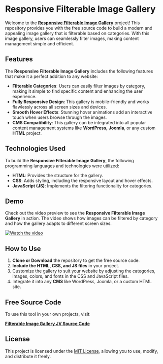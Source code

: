 # Responsive Filterable Image Gallery

Welcome to the **[**Responsive Filterable Image Gallery**](https://jvcodes.com/filterable-image-gallery)** project! This repository provides you with the free source code to build a modern and appealing image gallery that is filterable based on categories. With this image gallery, users can seamlessly filter images, making content management simple and efficient.

## Features

The **Responsive Filterable Image Gallery** includes the following features that make it a perfect addition to any website:

- **Filterable Categories**: Users can easily filter images by category, making it simple to find specific content and enhancing the user experience.
- **Fully Responsive Design**: This gallery is mobile-friendly and works flawlessly across all screen sizes and devices.
- **Smooth Hover Effects**: Stunning hover animations add an interactive touch when users browse through the images.
- **CMS Compatibility**: This gallery can be integrated into all popular content management systems like **WordPress**, **Joomla**, or any custom **HTML** project.

## Technologies Used

To build the **Responsive Filterable Image Gallery**, the following programming languages and technologies were utilized:

- **HTML**: Provides the structure for the gallery.
- **CSS**: Adds styling, including the responsive layout and hover effects.
- **JavaScript (JS)**: Implements the filtering functionality for categories.

## Demo

Check out the video preview to see the **Responsive Filterable Image Gallery** in action. The video shows how images can be filtered by category and how the gallery adapts to different screen sizes.

[![Watch the video](https://img.youtube.com/vi/vx0sEpbse3A/0.jpg)](https://www.youtube.com/watch?v=vx0sEpbse3A)

## How to Use

1. **Clone or Download** the repository to get the free source code.
2. **Include the HTML, CSS, and JS files** in your project.
3. Customize the gallery to suit your website by adjusting the categories, images, colors, and fonts in the CSS and JavaScript files.
4. Integrate it into any **CMS** like WordPress, Joomla, or a custom HTML site.

## Free Source Code

To use this tool in your own projects, visit:

[**Filterable Image Gallery JV Source Code**](https://jvcodes.com/filterable-image-gallery)

## License

This project is licensed under the [MIT License](LICENSE), allowing you to use, modify, and distribute it freely.

